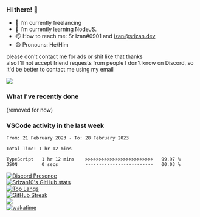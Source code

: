 ### Hi there! 👋

- 🔭 I’m currently freelancing
- 🌱 I’m currently learning NodeJS.
- 📫 How to reach me: Sr Izan#0901 and izan@srizan.dev
- 😄 Pronouns: He/Him

please don't contact me for ads or shit like that thanks  
also I'll not accept friend requests from people I don't know on Discord, so it'd be better to contact me using my email

![](https://komarev.com/ghpvc/?username=SrIzan10&color=yellowgreen)

### What I've recently done

(removed for now)

<!--dont-RECENT_ACTIVITY:start-->

### VSCode activity in the last week

<!--START_SECTION:waka-->

```text
From: 21 February 2023 - To: 28 February 2023

Total Time: 1 hr 12 mins

TypeScript   1 hr 12 mins    >>>>>>>>>>>>>>>>>>>>>>>>>   99.97 %
JSON         0 secs          -------------------------   00.03 %
```

<!--END_SECTION:waka-->

[![Discord Presence](https://lanyard.cnrad.dev/api/703974042700611634)](https://discord.com/users/703974042700611634)  
[![SrIzan10's GitHub stats](https://github-readme-stats.vercel.app/api?username=SrIzan10&show_icons=true&theme=dark&count_private=true)](https://github.com/anuraghazra/github-readme-stats)  
[![Top Langs](https://github-readme-stats.vercel.app/api/top-langs/?username=SrIzan10&layout=compact&theme=dark&count_private=true)](https://github.com/anuraghazra/github-readme-stats)  
[![GitHub Streak](https://github-readme-streak-stats.herokuapp.com?user=SrIzan10&theme=dark)](https://git.io/streak-stats)  
![](https://metrics.lecoq.io/SrIzan10?base.repositories=0&languages=1&isocalendar=1&followup=1)  
[![wakatime](https://wakatime.com/badge/user/4ad16edf-eadc-48d9-b010-26f275fe0be6.svg)](https://wakatime.com/@4ad16edf-eadc-48d9-b010-26f275fe0be6)
